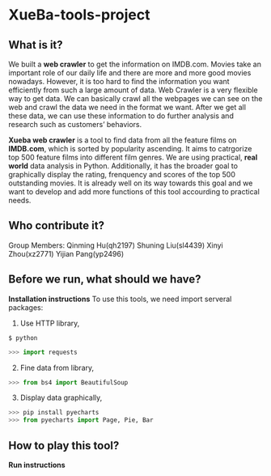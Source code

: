 # XueBa-tools-project


## What is it?
We built a **web crawler** to get the information on IMDB.com. 
Movies take an important role of our daily life and there are more and more good movies nowadays. However, it is too hard to find the information you want efficiently from such a large amount of data. 
Web Crawler is a very flexible way to get data. We can basically crawl all the webpages we can see on the web and crawl the data we need in the format we want. After we get all these data, we can use these information to do further analysis and research such as customers’ behaviors.

**Xueba web crawler** is a tool to find data from all the feature films on **IMDB.com**, which is sorted by popularity ascending. It aims to catrgorize top 500 feature films into different film genres. We are using practical, **real world** data analysis in Python. Additionally, it has the broader goal to graphically display the rating, frenquency and scores of the top 500 outstanding movies. It is already well on its way towards this goal and we want to develop and add more functions of this tool accourding to practical needs. 


## Who contribute it?
Group Members: Qinming Hu(qh2197)
               Shuning Liu(sl4439)
               Xinyi Zhou(xz2771)
               Yijian Pang(yp2496)
               

## Before we run, what should we have?
**Installation instructions**
To use this tools, we need import serveral packages:
1. Use HTTP library,
```shell
$ python
```
```python
>>> import requests 
```
2. Fine data from library,
```python
>>> from bs4 import BeautifulSoup
```
3. Display data graphically,
```python
>>> pip install pyecharts
>>> from pyecharts import Page, Pie, Bar
```

## How to play this tool?
**Run instructions**




